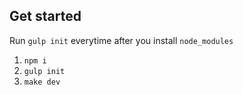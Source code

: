 ## Get started

Run `gulp init` everytime after you install `node_modules`

1. `npm i`
2. `gulp init` 
3. `make dev`
